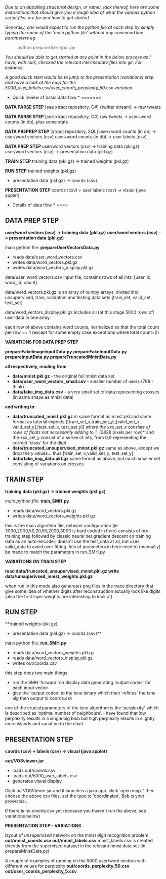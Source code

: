 
*Due to an appalling structural design, or rather, lack thereof, here are some instructions that should give you a rough idea of what the various python script files are for and how to get started*

*Generally, one would expect to run the python file at each step by simply typing the name of the 'main python file' without any command line parameters eg*
> python prepareUserInput.py

*You should be able to get started at any point in the below process as I have, with luck, checked the relevant intermediate files into git. For instance.*

*A good quick start would be to jump to the presentation (variations) step and have a look at the map for the 5000_user_labels.csv/user_coords_perplexity_50.csv variation.* 


* Quick review of basic data flow *
=======

**DATA PARSE STEP** [see xtract repository, C#]
{twitter stream} -> raw tweets

**DATA PARSE STEP** [see xtract repository, C#]
raw tweets -> user+word counts (in db), plus some stats

**DATA PREPREP STEP** [xtract repository, SQL]
user+word counts (in db) -> user/word vectors (csv)
user+word counts (in db) -> user labels (csv)

**DATA PREP STEP** 
user/word vectors (csv) -> training data (pkl.gz)
user/word vectors (csv) -> presentation data (pkl.gz)

**TRAIN STEP**
training data (pkl.gz) -> trained weights (pkl.gz)

**RUN STEP**
trained weights (pkl.gz) 
+ presentation data (pkl.gz) -> coords (csv)

**PRESENTATION STEP**
coords (csv) + user labels (csv) -> visual (java applet)

* Details of data flow *
====

DATA PREP STEP
---
**user/word vectors (csv) -> training data (pkl.gz)**
**user/word vectors (csv) -> presentation data (pkl.gz)**

main python file:
**prepareUserVectorsData.py**
- reads data/user_word_vectors.csv 
- writes data/word_vectors.pkl.gz
- writes data/word_vectors_display.pkl.gz

data/user_word_vectors.csv
 input file, contains rows of all ints:
 [user_id, word_id, count]

data/word_vectors.pkl.gz is an array of numpy arrays, divded into unsupervised, train, validation and testing data sets 
[train_set, valid_set, test_set]

data/word_vectors_display.pkl.gz includes all (at this stage 5000 rows of) user data in one array

each row of above contains word counts, normalized so that the total count per row == 1 (except for some empty case exceptions where total count=0)

**VARIATIONS FOR DATA PREP STEP**

**prepareFakeImageInputData.py**
**prepareFakeInputData.py**
**prepareInputData.py**
**prepareTruncatedMnistData.py** 

**all respectively, reading from**
- **data/mnist.pkl.gz** - the original full mnist data set
- **data/user_word_vectors_small.csv** - smaller number of users (768 I think)
- **data/fake_img_data.csv** - a very small set of data representing crosses (in same shape as mnist data)

**and writing to:**
- **data/truncated_mnist.pkl.gz**
in same format as mnist.pkl and same format as  tutorial expects
[[train_set_x,train_set_y],[valid_set_x, valid_set_y],[test_set_x, test_set_y]]
*where the xxx_set_x consists of rows of floats not necessarily adding to 1, (28*28 pixels per row)* and the xxx_set_y consist of a series of ints, from 0,9 representing the correct 'class' for the digit
 - **data/truncated_unsupervised_mnist.pkl.gz**
same as above, except we drop the y values... thus
[train_set_x,valid_set_x, test_set_y]
- **data/fake_img_data.pkl.gz**
same format as above, but much smaller set consisting of variations on crosses

TRAIN STEP
---
**training data (pkl.gz) -> trained weights (pkl.gz)**

*main python file:*
**train_SMH.py**
- reads data/word_vectors.pkl.gz
- writes data/word_vectors_weights.pkl.gz

this is the main algorithm file, network configuration (ie 3000,2000,50,20,50,2000,3000 is hard coded in here)
consists of pre-training step followed by classic neural net gradient descent on training data as an auto-encoder. doesn't use the test_data at all, but uses valid_data to avoid over fitting. lots of parameters in here need to (manually) be made to match the parameters in run_SMH.py

**VARIATIONS ON TRAIN STEP**

**read data/truncated_unsupervised_mnist.pkl.gz
write data/unsuperivsed_mnist_weights.pkl.gz**

when run in this mode also generates png files in the trace directory that give some idea of whether digits after reconstruction actually look like digits (also the first layer weights are interesting to look at)

RUN STEP
---
**trained weights (pkl.gz) 
+ presentation data (pkl.gz) -> coords (csv)**

main python file:
**run_SMH.py**
- reads data/word_vectors_weights.pkl.gz
- reads data/word_vectors_display.pkl.gz
- writes out/coords.csv

this step does two main things
- run the SMH 'forward' on display data generating 'output codes' for each input vector 
- give the 'output codes' to the tsne binary which then 'refines' the tsne alg then output to coords.csv 

one of the crucial parameters of the tsne algorithm is the 'perplexity' which is described as 'optimal number of neighbours'. i have found that low perplexity results in a single big blob but high perplexity results in slightly more islands and variation to the chart

PRESENTATION STEP
---
**coords (csv) + labels (csv) -> visual (java applet)**

**out/VOSviewer.jar**
- loads out/coords.csv
- loads out/5000_user_labels.csv
- generates visual display

Click on VOSViewer.jar and it launches a java app. click 'open map..' then choose the above csv files. set the type to 'coordinates'. Bob is your proverbial. 

if there is no coords.csv yet (because you haven't run the above, see variations below)

**PRESENTATION STEP - VARIATIONS**

layout of *unsupervised* network on the mnist digit recognition problem
**out/mnist_coords.csv
out/mnist_labels.csv**
mnist_labels.csv is created directly from the supervised dataset in the relevant mnist data set (in prepareMnistData.py)

A couple of examples of running on the 5000 user/word vectors with different values for perplexity
**out/coords_perplexity_50.csv**
**out/user_coords_perplexity_5.csv**

